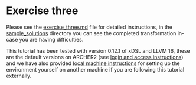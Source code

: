 # Exercise three

Please see the [exercise_three.md](exercise_three.md) file for detailed instructions, in the [sample_solutions](sample_solutions) directory you can see the completed transformation in-case you are having difficulties.

This tutorial has been tested with version 0.12.1 of xDSL and LLVM 16, these are the default versions on ARCHER2 (see [login and access instructions](https://github.com/xdslproject/training-intro/blob/main/practical/general/ARCHER2.md)) and we have also provided [local machine instructions](https://github.com/xdslproject/training-intro/blob/main/practical/general/local.md) for setting up the environment yourself on another machine if you are following this tutorial externally.
